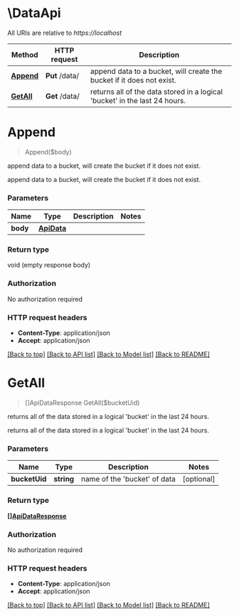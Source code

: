 # \DataApi

All URIs are relative to *https://localhost*

Method | HTTP request | Description
------------- | ------------- | -------------
[**Append**](DataApi.md#Append) | **Put** /data/ | append data to a bucket, will create the bucket if it does not exist.
[**GetAll**](DataApi.md#GetAll) | **Get** /data/ | returns all of the data stored in a logical &#39;bucket&#39; in the last 24 hours.


# **Append**
> Append($body)

append data to a bucket, will create the bucket if it does not exist.

append data to a bucket, will create the bucket if it does not exist.


### Parameters

Name | Type | Description  | Notes
------------- | ------------- | ------------- | -------------
 **body** | [**ApiData**](ApiData.md)|  | 

### Return type

void (empty response body)

### Authorization

No authorization required

### HTTP request headers

 - **Content-Type**: application/json
 - **Accept**: application/json

[[Back to top]](#) [[Back to API list]](../README.md#documentation-for-api-endpoints) [[Back to Model list]](../README.md#documentation-for-models) [[Back to README]](../README.md)

# **GetAll**
> []ApiDataResponse GetAll($bucketUid)

returns all of the data stored in a logical 'bucket' in the last 24 hours.

returns all of the data stored in a logical 'bucket' in the last 24 hours.


### Parameters

Name | Type | Description  | Notes
------------- | ------------- | ------------- | -------------
 **bucketUid** | **string**| name of the &#39;bucket&#39; of data | [optional] 

### Return type

[**[]ApiDataResponse**](api.DataResponse.md)

### Authorization

No authorization required

### HTTP request headers

 - **Content-Type**: application/json
 - **Accept**: application/json

[[Back to top]](#) [[Back to API list]](../README.md#documentation-for-api-endpoints) [[Back to Model list]](../README.md#documentation-for-models) [[Back to README]](../README.md)


